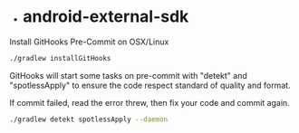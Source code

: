 - # android-external-sdk

Install GitHooks Pre-Commit on OSX/Linux

```sh
./gradlew installGitHooks
```

GitHooks will start some tasks on pre-commit with "detekt" and "spotlessApply" to ensure the code
respect standard of quality and format.

If commit failed, read the error threw, then fix your code and commit again.

```sh
./gradlew detekt spotlessApply --daemon
```

